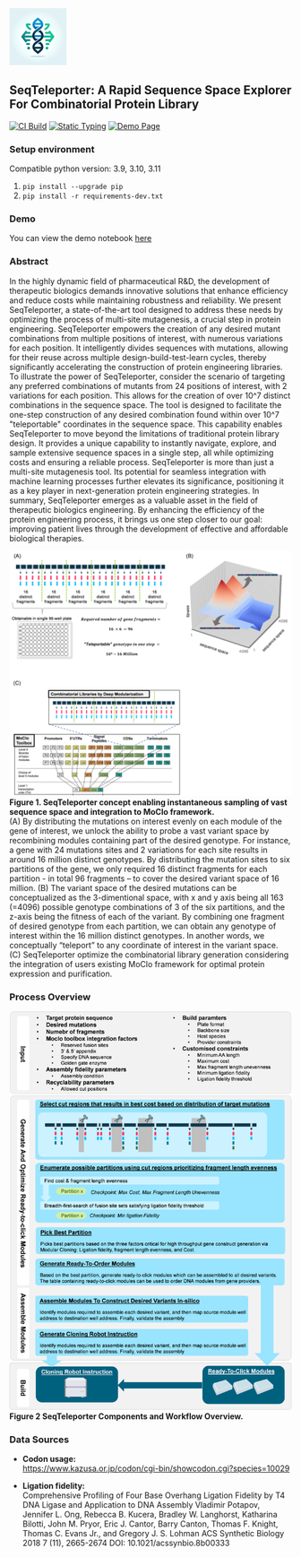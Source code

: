 ![Icon_small.png](Icon_small.png) 
## SeqTeleporter: A Rapid Sequence Space Explorer For Combinatorial Protein Library

[![CI Build](https://github.com/bayer-int/SeqTeleporter/actions/workflows/build.yml/badge.svg)](https://github.com/bayer-int/SeqTeleporter/actions/workflows/build.yml)
[![Static Typing](https://github.com/bayer-int/SeqTeleporter/actions/workflows/static_typing.yml/badge.svg)](https://github.com/bayer-int/SeqTeleporter/actions/workflows/static_typing.yml)
[![Demo Page](https://github.com/bayer-int/SeqTeleporter/actions/workflows/generate_demo.yml/badge.svg)](https://github.com/bayer-int/SeqTeleporter/actions/workflows/generate_demo.yml)

### Setup environment
Compatible python version: 3.9, 3.10, 3.11

1. ```pip install --upgrade pip```
2. ```pip install -r requirements-dev.txt```

### Demo
You can view the demo notebook [here](https://upgraded-guacamole-wg672kk.pages.github.io/)
### Abstract
In the highly dynamic field of pharmaceutical R&D, the development of therapeutic biologics demands innovative solutions that enhance efficiency and reduce costs while maintaining robustness and reliability. We present SeqTeleporter, a state-of-the-art tool designed to address these needs by optimizing the process of multi-site mutagenesis, a crucial step in protein engineering.
SeqTeleporter empowers the creation of any desired mutant combinations from multiple positions of interest, with numerous variations for each position. It intelligently divides sequences with mutations, allowing for their reuse across multiple design-build-test-learn cycles, thereby significantly accelerating the construction of protein engineering libraries.
To illustrate the power of SeqTeleporter, consider the scenario of targeting any preferred combinations of mutants from 24 positions of interest, with 2 variations for each position. This allows for the creation of over 10^7 distinct combinations in the sequence space. The tool is designed to facilitate the one-step construction of any desired combination found within over 10^7 "teleportable" coordinates in the sequence space. This capability enables SeqTeleporter to move beyond the limitations of traditional protein library design. It provides a unique capability to instantly navigate, explore, and sample extensive sequence spaces in a single step, all while optimizing costs and ensuring a reliable process.
SeqTeleporter is more than just a multi-site mutagenesis tool. Its potential for seamless integration with machine learning processes further elevates its significance, positioning it as a key player in next-generation protein engineering strategies.
In summary, SeqTeleporter emerges as a valuable asset in the field of therapeutic biologics engineering. By enhancing the efficiency of the protein engineering process, it brings us one step closer to our goal: improving patient lives through the development of effective and affordable biological therapies.

![concept_picture.png](concept_picture.png)
**Figure 1.  SeqTeleporter concept enabling instantaneous sampling of vast sequence space and integration to MoClo framework.**\
(A)  By distributing the mutations on interest evenly on each module of the gene of interest, we unlock the ability to probe a vast variant space by recombining modules containing part of the desired genotype. For instance, a gene with 24 mutations sites and 2 variations for each site results in around 16 million distinct genotypes. By distributing the mutation sites to six partitions of the gene, we only required 16 distinct fragments for each partition - in total 96 fragments – to cover the desired variant space of 16 million. (B) The variant space of the desired mutations can be conceptualized as the 3-dimentional space, with x and y axis being all 163 (=4096) possible genotype combinations of 3 of the six partitions, and the z-axis being the fitness of each of the variant. By combining one fragment of desired genotype from each partition, we can obtain any genotype of interest within the 16 million distinct genotypes. In another words, we conceptually “teleport” to any coordinate of interest in the variant space. (C) SeqTeleporter optimize the combinatorial library generation considering the integration of users existing MoClo framework for optimal protein expression and purification.

### Process Overview
![ProcessOverview.png](ProcessOverview.png)
**Figure 2  SeqTeleporter Components and Workflow Overview.**

### Data Sources
- **Codon usage:**\
https://www.kazusa.or.jp/codon/cgi-bin/showcodon.cgi?species=10029

- **Ligation fidelity:**\
Comprehensive Profiling of Four Base Overhang Ligation Fidelity by T4 DNA Ligase and Application to DNA Assembly
Vladimir Potapov, Jennifer L. Ong, Rebecca B. Kucera, Bradley W. Langhorst, Katharina Bilotti, John M. Pryor, Eric J. Cantor, Barry Canton, Thomas F. Knight, Thomas C. Evans Jr., and Gregory J. S. Lohman
ACS Synthetic Biology 2018 7 (11), 2665-2674
DOI: 10.1021/acssynbio.8b00333